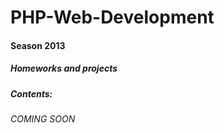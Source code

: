 PHP-Web-Development
===================
#### Season 2013

##### Homeworks and projects

##### Contents:

###### COMING SOON
